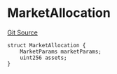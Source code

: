 # MarketAllocation
[Git Source](https://github.com/Level-Money/contracts/blob/dc473999128bb60d87e479b557f6971af65ff8db/src/v2/interfaces/morpho/IMetaMorphoV1_1.sol)


```solidity
struct MarketAllocation {
    MarketParams marketParams;
    uint256 assets;
}
```

